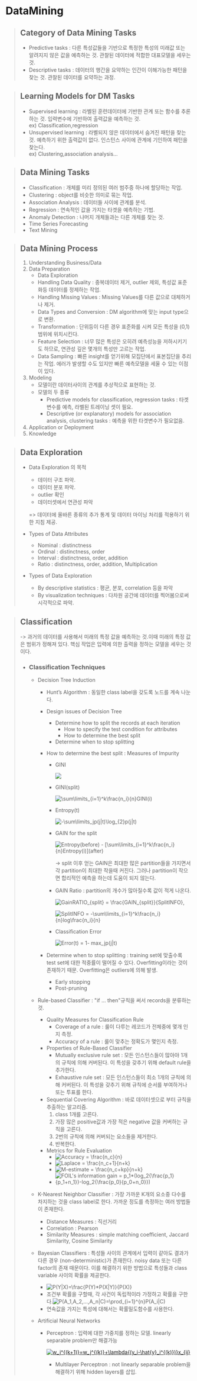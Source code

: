 # DataMining

> ## Category of Data Mining Tasks
>
> - Predictive tasks : 다른 특성값들을 기반으로 특정한 특성의 미래값 또는 알려지지 않은 값을 예측하는 것. 관찰된 데이터에 적합한 대표모델을 세우는 것.
> - Descriptive tasks : 데이터의 행간을 요약하는 인간이 이해가능한 패턴을 찾는 것. 관찰된 데이터를 요약하는 과정.

> ## Learning Models for DM Tasks
>
> - Supervised learning : 라벨된 훈련데이터에 기반한 관계 또는 함수를 추론하는 것. 입력변수에 기반하여 출력값을 예측하는 것.  
>   ex) Classification,regression
> - Unsupervised learning : 라벨되지 않은 데이터에서 숨겨진 패턴을 찾는 것. 예측하기 위한 출력값이 없다. 인스턴스 사이에 관계에 기인하여 패턴을 찾는다.  
>   ex) Clustering,association analysis...

> ## Data Mining Tasks
>
> - Classification : 개체를 미리 정의된 여러 범주중 하나에 할당하는 작업.
> - Clustering : object를 비슷한 의미로 묶는 작업.
> - Association Analysis : 데이터들 사이에 관계를 분석.
> - Regression : 연속적인 값을 가지는 타겟을 예측하는 기법.
> - Anomaly Detection : 나머지 개체들과는 다른 개체를 찾는 것.
> - Time Series Forecasting
> - Text Mining

> ## Data Mining Process
>
> 1. Understanding Business/Data
> 2. Data Preparation
>    - Data Exploration
>    - Handling Data Quality : 중복데이터 제거, outlier 제외, 특성값 표준화등 데이터를 정제하는 작업.
>    - Handling Missing Values : Missing Values를 다른 값으로 대체하거나 제거.
>    - Data Types and Conversion : DM algorithm에 맞는 input type으로 변환.
>    - Transformation : 단위등이 다른 경우 표준화를 시켜 모든 특성을 (0,1) 범위에 위치시킨다.
>    - Feature Selection : 너무 많은 특성은 오히려 예측성능을 저하시키기도 하므로, 연관성 깊은 몇개의 특성만 고르는 작업.
>    - Data Sampling : 빠른 insight를 얻기위해 모집단에서 표본집단을 추리는 작업. 에러가 발생할 수도 있지만 빠른 예측모델을 세울 수 있는 이점이 있다.
> 3. Modeling
>    - 모델이란 데이터사이의 관계를 추상적으로 표현하는 것.
>    - 모델의 두 종류
>      - Predictive models for classification, regression tasks : 타겟 변수를 예측, 라벨된 트레이닝 셋이 필요.
>      - Descriptive (or explanatory) models for association analysis, clustering tasks : 예측을 위한 타겟변수가 필요없음.
> 4. Application or Deployment
> 5. Knowledge

> ## Data Exploration
>
> - Data Exploration 의 목적
>
>   - 데이터 구조 파악.
>   - 데이터 분포 파악.
>   - outlier 확인
>   - 데이터셋에서 연관성 파악
>
>   => 데이터에 올바른 종류의 추가 통계 및 데이터 마이닝 처리를 적용하기 위한 지침 제공.
>
> - Types of Data Attributes
>   - Nominal : distinctness
>   - Ordinal : distinctness, order
>   - Interval : distinctness, order, addition
>   - Ratio : distinctness, order, addition, Multiplication
> - Types of Data Exploration
>   - By descriptive statistics : 평균, 분포, correlation 등을 파악
>   - By visualization techniques : 다차원 공간에 데이터를 찍어봄으로써 시각적으로 파악.

> ## Classification
>
> -> 과거의 데이터를 사용해서 미래의 특정 값을 예측하는 것.이때 미래의 특정 값은 범위가 정해져 있다. 핵심 작업은 입력에 의한 출력을 정하는 모델을 세우는 것이다.
>
> - ### Classification Techniques
>
>   - Decision Tree Induction
>
>     - Hunt’s Algorithm : 동일한 class label을 갖도록 노드를 계속 나눈다.
>     - Design issues of Decision Tree
>       - Determine how to split the records at each iteration
>         - How to specify the test condition for attributes
>         - How to determine the best split
>       - Determine when to stop splitting
>     - How to determine the best split : Measures of Impurity
>
>       - GINI
>
>           <img src="https://latex.codecogs.com/svg.latex?\inline&space;1&space;-&space;\sum[p(j|t)]^2"/>
>
>       - GINI(split)
>
>           <img src="https://latex.codecogs.com/svg.latex?\inline&space;\sum\limits_{i=1}^k\frac{n_i}{n}GINI(i)" title="\sum\limits_{i=1}^k\frac{n_i}{n}GINI(i)" />
>
>       - Entropy(t)
>
>           <img src="https://latex.codecogs.com/svg.latex?\inline&space;-\sum\limits_jp(j|t)\log_{2}p(j|t)" title="-\sum\limits_jp(j|t)\log_{2}p(j|t)" />
>
>       - GAIN for the split
>
>            <img src="https://latex.codecogs.com/svg.latex?\inline&space;Entropy(before)&space;-&space;[\sum\limits_{i=1}^k\frac{n_i}{n}Entropy(i)](after)" title="Entropy(before) - [\sum\limits_{i=1}^k\frac{n_i}{n}Entropy(i)](after)" />
>
>         -> split 이후 얻는 GAIN은 최대한 많은 partition들을 가지면서 각 partition이 최대한 작을때 커진다. 그러나 partition이 작으면 합리적인 예측을 하는데 도움이 되지 않는다.
>
>       - GAIN Ratio : partition의 개수가 많아질수록 값이 적게 나온다.
>
>         <img src="https://latex.codecogs.com/svg.latex?\inline&space;GainRATIO_{split}&space;=&space;\frac{GAIN_{split}}{SplitINFO}" title="GainRATIO_{split} = \frac{GAIN_{split}}{SplitINFO}" />,
>
>           <img src="https://latex.codecogs.com/svg.latex?\inline&space;SplitINFO&space;=&space;-\sum\limits_{i=1}^k\frac{n_i}{n}log\frac{n_i}{n}" title="SplitINFO = -\sum\limits_{i=1}^k\frac{n_i}{n}log\frac{n_i}{n}" />
>
>       - Classification Error
>
>           <img src="https://latex.codecogs.com/svg.latex?\inline&space;Error(t)&space;=&space;1-&space;max_jp(j|t)" title="Error(t) = 1- max_jp(j|t)" />
>
>     - Determine when to stop splitting : training set에 맞출수록 test set에 대한 적중률이 떨어질 수 있다. Overfitting이라는 것이 존재하기 때문. Overfitting은 outliers에 의해 발생.
>       - Early stopping
>       - Post-pruning
>
>   - Rule-based Classifier : "if ... then"규칙을 써서 records을 분류하는 것.
>     - Quality Measures for Classification Rule
>       - Coverage of a rule : 룰이 다루는 레코드가 전체중에 몇개 인지 측정.
>       - Accuracy of a rule : 룰이 맞추는 정확도가 몇인지 측정.
>     - Properties of Rule-Based Classifier
>       - Mutually exclusive rule set : 모든 인스턴스들이 많아야 1개의 규칙에 의해 커버된다. 이 특성을 갖추기 위해 default rule을 추가한다.
>       - Exhaustive rule set : 모든 인스턴스들이 최소 1개의 규칙에 의해 커버된다. 이 특성을 갖추기 위해 규칙에 순서를 부여하거나 또는 투표를 한다.
>     - Sequential Covering Algorithm : 바로 데이터셋으로 부터 규칙을 추출하는 알고리즘.
>       1.  class 1개를 고른다.
>       2.  가장 많은 positive값과 가장 적은 negative 값을 커버하는 규칙을 고른다.
>       3.  2번의 규칙에 의해 커버되는 요소들을 제거한다.
>       4.  반복한다.
>     - Metrics for Rule Evaluation
>       - <img src="https://latex.codecogs.com/gif.latex?Accuracy&space;=&space;\frac{n_c}{n}" title="Accuracy = \frac{n_c}{n}" />
>       - <img src="https://latex.codecogs.com/gif.latex?Laplace&space;=&space;\frac{n_c&plus;1}{n&plus;k}" title="Laplace = \frac{n_c+1}{n+k}" />
>       - <img src="https://latex.codecogs.com/gif.latex?M-estimate&space;=&space;\frac{n_c&plus;kp}{n&plus;k}" title="M-estimate = \frac{n_c+kp}{n+k}" />
>       - <img src="https://latex.codecogs.com/gif.latex?FOIL's&space;information&space;gain&space;=&space;p_1*(log_2{\frac{p_1}{p_1&plus;n_1}}-log_2{\frac{p_0}{p_0&plus;n_0}})" title="FOIL's information gain = p_1*(log_2{\frac{p_1}{p_1+n_1}}-log_2{\frac{p_0}{p_0+n_0}})" />
>   - K-Nearest Neighbor Classifier : 가장 가까운 K개의 요소중 다수를 차지하는 것을 class label로 한다. 가까운 정도를 측정하는 여러 방법들이 존재한다.
>     - Distance Measures : 직선거리
>     - Correlation : Pearson
>     - Similarity Measures : simple matching coefficient, Jaccard Similarity, Cosine Similarity
>   - Bayesian Classifiers : 특성들 사이의 관계에서 입력이 같아도 결과가 다른 경우 (non-deterministic)가 존재한다. noisy data 또는 다른 factor의 존재 때문이다. 이를 해결하기 위한 방법으로 특성들과 class variable 사이의 확률을 제공한다.
>     - <img src="https://latex.codecogs.com/gif.latex?P(Y|X)=\frac{P(Y)*P(X|Y)}{P(X)}" title="P(Y|X)=\frac{P(Y)*P(X|Y)}{P(X)}" />
>     - 조건부 확률을 구할때, 각 사건이 독립적이라 가정하고 확률을 구한다.<img src="https://latex.codecogs.com/gif.latex?P(A_1,A_2,...,A_n|C)=\prod_{i=1}^{n}P(A_i|C)" title="P(A_1,A_2,...,A_n|C)=\prod_{i=1}^{n}P(A_i|C)" />
>     - 연속값을 가지는 특성에 대해서는 확률밀도함수를 사용한다.
>   - Artificial Neural Networks
>
>     - Perceptron : 입력에 대한 가중치를 정하는 모델. linearly separable problem만 해결가능
>
>       <a href="https://www.codecogs.com/eqnedit.php?latex=w_j^{(k&plus;1)}=w_j^{(k)}&plus;\lambda{(y_i-\hat{y}_i^{(k)})}x_{ij}" target="_blank"><img src="https://latex.codecogs.com/gif.latex?w_j^{(k&plus;1)}=w_j^{(k)}&plus;\lambda{(y_i-\hat{y}_i^{(k)})}x_{ij}" title="w_j^{(k+1)}=w_j^{(k)}+\lambda{(y_i-\hat{y}_i^{(k)})}x_{ij}" /></a>
>
>       - Multilayer Perceptron : not linearly separable problem을 해결하기 위해 hidden layers를 삽입.

